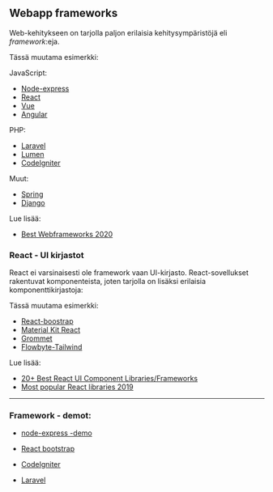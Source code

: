 ## Webapp frameworks

Web-kehitykseen on tarjolla paljon erilaisia kehitysympäristöjä eli *framework*:eja.

Tässä muutama esimerkki:

JavaScript:
- [Node-express]()
- [React]()
- [Vue]()
- [Angular]()

PHP:
- [Laravel]()
- [Lumen]()
- [CodeIgniter]()

Muut:
- [Spring]()
- [Django]()

Lue lisää:
- [Best Webframeworks 2020](https://medium.com/front-end-weekly/10-most-popular-web-frameworks-in-2020-167b9103e08a)

### React - UI kirjastot

React ei varsinaisesti ole framework vaan UI-kirjasto. React-sovellukset rakentuvat komponenteista, joten tarjolla on lisäksi erilaisia komponenttikirjastoja:

Tässä muutama esimerkki:
- [React-boostrap](https://react-bootstrap.github.io/)
- [Material Kit React](https://github.com/creativetimofficial/material-kit-react)
- [Grommet](https://www.npmjs.com/package/grommet)
- [Flowbyte-Tailwind](https://flowbite.com/docs/getting-started/introduction/)

Lue lisää:
- [20+ Best React UI Component Libraries/Frameworks](https://www.codeinwp.com/blog/react-ui-component-libraries-frameworks/)
- [Most popular React libraries 2019](https://x-team.com/blog/8-best-and-most-popular-react-libraries-in-2019/)

---

### Framework - demot:

- [node-express -demo](./node.html)

- [React bootstrap](../react/react-boostrap)

- [CodeIgniter](./code_igniter/index.md)

- [Laravel](./laravel/index.md)
